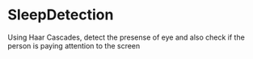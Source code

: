 # SleepDetection

Using Haar Cascades, detect the presense of eye and also check if the person is paying attention to the screen
